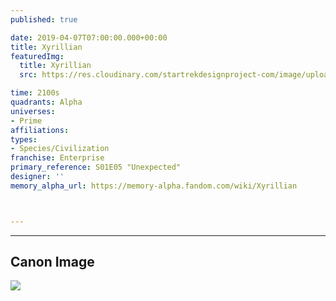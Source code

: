 ```yaml
---
published: true

date: 2019-04-07T07:00:00.000+00:00
title: Xyrillian
featuredImg:
  title: Xyrillian
  src: https://res.cloudinary.com/startrekdesignproject-com/image/upload/v1554866713/Xyrillian.png

time: 2100s
quadrants: Alpha
universes:
- Prime
affiliations:
types:
- Species/Civilization
franchise: Enterprise
primary_reference: S01E05 "Unexpected"
designer: ''
memory_alpha_url: https://memory-alpha.fandom.com/wiki/Xyrillian



---
```

***

## Canon Image

![](https://res.cloudinary.com/startrekdesignproject-com/image/upload/v1554686369/Xyryllian1.jpg)